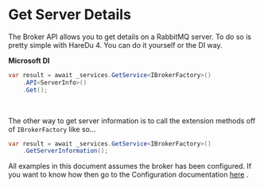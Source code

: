 # Get Server Details

The Broker API allows you to get details on a RabbitMQ server. To do so is pretty simple with HareDu 4. You can do it yourself or the DI way.

**Microsoft DI**

```c#
var result = await _services.GetService<IBrokerFactory>()
    .API<ServerInfo>()
    .Get();
```
<br>

The other way to get server information is to call the extension methods off of ```IBrokerFactory``` like so...

```c#
var result = await _services.GetService<IBrokerFactory>()
    .GetServerInformation();
```

All examples in this document assumes the broker has been configured. If you want to know how then go to the Configuration documentation [here](https://github.com/ahives/HareDu2/blob/master/docs/configuration.md) .

